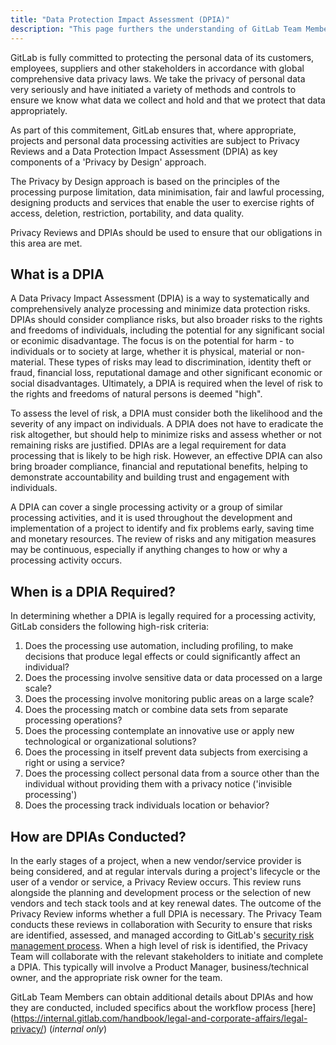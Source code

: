 ```yaml
---
title: "Data Protection Impact Assessment (DPIA)"
description: "This page furthers the understanding of GitLab Team Members on the purpose of Data Protection Impact Assessments and when they are required"
---
```


GitLab is fully committed to protecting the personal data of its customers, employees, suppliers and other stakeholders in accordance with global comprehensive data privacy laws. We take the privacy of personal data very seriously and have initiated a variety of methods and controls to ensure we know what data we collect and hold and that we protect that data appropriately.

As part of this commitement, GitLab ensures that, where appropriate, projects and personal data processing activities are subject to Privacy Reviews and a Data Protection Impact Assessment (DPIA) as key components of a 'Privacy by Design' approach.

The Privacy by Design approach is based on the principles of the processing purpose limitation, data minimisation, fair and lawful processing, designing products and services that enable the user to exercise rights of access, deletion, restriction, portability, and data quality.

Privacy Reviews and DPIAs should be used to ensure that our obligations in this area are met.

## What is a DPIA

A Data Privacy Impact Assessment (DPIA) is a way to systematically and comprehensively analyze processing and minimize data protection risks. DPIAs should consider compliance risks, but also broader risks to the rights and freedoms of individuals, including the potential for any significant social or econimic disadvantage. The focus is on the potential for harm - to individuals or to society at large, whether it is physical, material or non-material. These types of risks may lead to discrimination, identity theft or fraud, financial loss, reputational damage and other significant economic or social disadvantages. Ultimately, a DPIA is required when the level of risk to the rights and freedoms of natural persons is deemed "high".

To assess the level of risk, a DPIA must consider both the likelihood and the severity of any impact on individuals. A DPIA does not have to eradicate the risk altogether, but should help to minimize risks and assess whether or not remaining risks are justified. DPIAs are a legal requirement for data processing that is likely to be high risk. However, an effective DPIA can also bring broader compliance, financial and reputational benefits, helping to demonstrate accountability and building trust and engagement with individuals.

A DPIA can cover a single processing activity or a group of similar processing activities, and it is used throughout the development and implementation of a project to identify and fix problems early, saving time and monetary resources. The review of risks and any mitigation measures may be continuous, especially if anything changes to how or why a processing activity occurs.

## When is a DPIA Required?

In determining whether a DPIA is legally required for a processing activity, GitLab considers the following high-risk criteria:

1. Does the processing use automation, including profiling, to make decisions that produce legal effects or could significantly affect an individual?
1. Does the processing involve sensitive data or data processed on a large scale?
1. Does the processing involve monitoring public areas on a large scale?
1. Does the processing match or combine data sets from separate processing operations?
1. Does the processing contemplate an innovative use or apply new technological or organizational solutions?
1. Does the processing in itself prevent data subjects from exercising a right or using a service?
1. Does the processing collect personal data from a source other than the individual without providing them with a privacy notice ('invisible processing')
1. Does the processing track individuals location or behavior?

## How are DPIAs Conducted?

In the early stages of a project, when a new vendor/service provider is being considered, and at regular intervals during a project's lifecycle or the user of a vendor or service, a Privacy Review occurs. This review runs alongside the planning and development process or the selection of new vendors and tech stack tools and at key renewal dates. The outcome of the Privacy Review informs whether a full DPIA is necessary. The Privacy Team conducts these reviews in collaboration with Security to ensure that risks are identified, assessed, and managed according to GitLab's [security risk management process](/handbook/security/#risk-assessments). When a high level of risk is identified, the Privacy Team will collaborate with the relevant stakeholders to initiate and complete a DPIA. This typically will involve a Product Manager, business/technical owner, and the appropriate risk owner for the team.

GitLab Team Members can obtain additional details about DPIAs and how they are conducted, included specifics about the workflow process [here] (https://internal.gitlab.com/handbook/legal-and-corporate-affairs/legal-privacy/) (*internal only*)
